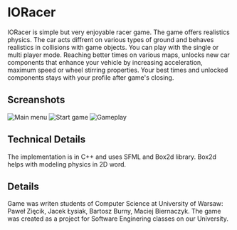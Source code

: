 # IORacer
IORacer is simple but very enjoyable racer game. The game offers realistics physics. The car acts diffrent on various types of ground and behaves realistics in collisions with game objects. You can play with the single or multi player mode. Reaching better times on various maps, unlocks new car components that enhance your vehicle by increasing acceleration, maximum speed or wheel stirring properties. Your best times and unlocked components stays with your profile after game's closing.
## Screanshots
![Main menu](https://github.com/pawelzell/IORacer/blob/master/screenshots/menu-1.jpg)
![Start game](https://github.com/pawelzell/IORacer/blob/master/screenshots/start-1.jpg)
![Gameplay](https://github.com/pawelzell/IORacer/blob/master/screenshots/gameplay-1.jpg)
## Technical Details
The implementation is in C++ and uses SFML and Box2d library. Box2d helps with modeling physics in 2D word.
## Details
Game was writen students of Computer Science at University of Warsaw: Paweł Zięcik, Jacek Łysiak, Bartosz Burny, Maciej Biernaczyk. The game was created as a project for Software Enginering classes on our University.

